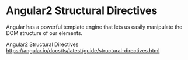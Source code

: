 Angular2 Structural Directives
==============================

Angular has a powerful template engine that lets us easily manipulate the DOM structure of our elements.

Angular2 Structural Directives  https://angular.io/docs/ts/latest/guide/structural-directives.html